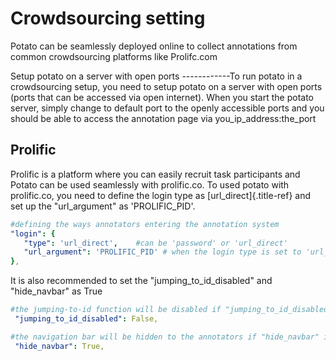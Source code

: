 # Crowdsourcing setting

Potato can be seamlessly deployed online to collect annotations from common crowdsourcing platforms like Prolifc.com

Setup potato on a server with open ports \-\-\-\-\-\-\-\-\-\-\--To run
potato in a crowdsourcing setup, you need to setup potato on a server
with open ports (ports that can be accessed via open internet). When you
start the potato server, simply change to default port to the openly
accessible ports and you should be able to access the annotation page
via you_ip_address:the_port

## Prolific

Prolific is a platform where you can easily recruit task participants
and Potato can be used seamlessly with prolific.co. To used potato with
prolific.co, you need to define the login type as
[url_direct]{.title-ref} and set up the \"url_argument\" as
\'PROLIFIC_PID\'.

``` YAML
#defining the ways annotators entering the annotation system
"login": {
   "type": 'url_direct',    #can be 'password' or 'url_direct'
   "url_argument": 'PROLIFIC_PID' # when the login type is set to 'url_direct', 'url_argument' must be setup for a direct url argument login
},
```

It is also recommended to set the \"jumping_to_id_disabled\" and
\"hide_navbar\" as True

``` YAML
#the jumping-to-id function will be disabled if "jumping_to_id_disabled" is True
 "jumping_to_id_disabled": False,

#the navigation bar will be hidden to the annotators if "hide_navbar" is True
 "hide_navbar": True,
```
